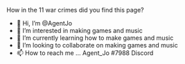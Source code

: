 How in the 11 war crimes did you find this page?

- 👋 Hi, I’m @AgentJo
- 👀 I’m interested in making games and music
- 🌱 I’m currently learning how to make games and music
- 💞️ I’m looking to collaborate on making games and music
- 📫 How to reach me ... Agent_Jo #7988 Discord

<!---
AgentJo/AgentJo is a ✨ special ✨ repository because its `README.md` (this file) appears on your GitHub profile.
You can click the Preview link to take a look at your changes.
--->
